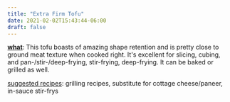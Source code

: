 ```yaml
---
title: "Extra Firm Tofu"
date: 2021-02-02T15:43:44-06:00
draft: false
---
```

<u><b>what</b></u>: This tofu boasts of amazing shape retention and is pretty close to ground meat texture when cooked right. It's excellent for slicing, cubing, and pan-/stir-/deep-frying, stir-frying, deep-frying. It can be baked or grilled as well.
<p></p>

<u>suggested recipes</u>: grilling recipes, substitute for cottage cheese/paneer, in-sauce stir-frys